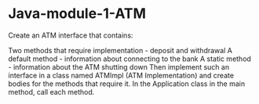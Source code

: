 # Java-module-1-ATM
Create an ATM interface that contains:

Two methods that require implementation - deposit and withdrawal
A default method - information about connecting to the bank
A static method - information about the ATM shutting down
Then implement such an interface in a class named ATMImpl (ATM Implementation) 
and create bodies for the methods that require it. 
In the Application class in the main method, call each method.
